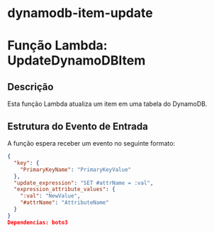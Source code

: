 # dynamodb-item-update
# Função Lambda: UpdateDynamoDBItem
## Descrição

Esta função Lambda atualiza um item em uma tabela do DynamoDB.

## Estrutura do Evento de Entrada

A função espera receber um evento no seguinte formato:

```json
{
  "key": {
    "PrimaryKeyName": "PrimaryKeyValue"
  },
  "update_expression": "SET #attrName = :val",
  "expression_attribute_values": {
    ":val": "NewValue",
    "#attrName": "AttributeName"
  }
}
Dependencias: boto3
